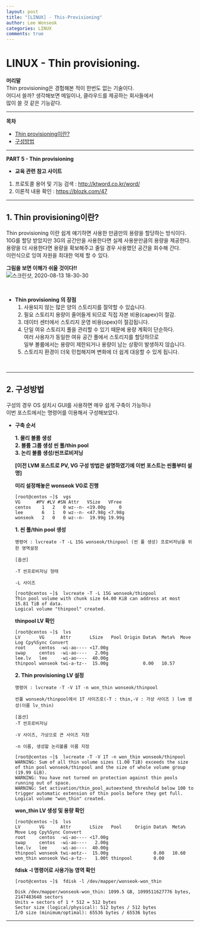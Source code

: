 ```yaml
---
layout: post
title: "[LINUX] - This-Provisioning"
author: Lee Wonseok
categories: LINUX
comments: true
---
```



# LINUX - Thin provisioning.



**머리말**  
Thin provisioning은 경험해본 적이 한번도 없는 기술이다.  
어디서 쓸까? 생각해보면 메일이나, 클라우드를 제공하는 회사들에서  
많이 쓸 것 같은 기능같다.

---
**목차**

- [Thin provisioning이란?](#a1)
- [구성방법](#a2)

---

**PART 5 - Thin provisioning**  




  * **교육 관련 참고 사이트**

1. 프로토콜 용어 및 기능 검색 : http://ktword.co.kr/word/  
2. 이론적 내용 확인 : https://blozk.com/47 


----
	
## 1. Thin provisioning이란?   <a name="a1"></a> 

Thin provisioning 이란 쉽게 얘기하면 사용한 만큼만의 용량을 할당하는 방식이다.  
10G를 할당 받았지만 3G의 공간만을 사용한다면 실제 사용분만큼의 용량을 제공한다.  
용량을 더 사용한다면 용량을 확보해주고 줄일 경우 사용했던 공간을 회수해 간다.  
이런식으로 잉여 자원을 최대한 억제 할 수 있다.  


**그림을 보면 이해가 쉬울 것이다!!**  
![스크린샷, 2020-08-13 18-30-30](https://user-images.githubusercontent.com/69498804/90118378-1cb86900-dd93-11ea-93f4-09740a93bd5e.png)

<br/>

* **Thin provisioning 의 장점**
	1. 사용되지 않는 많은 양의 스토리지를 절약할 수 있습니다.
	2. 필요 스토리지 용량이 줄어들게 되므로 직접 자본 비용(capex)이 절감.
	3. 데이터 센터에서 스토리지 운영 비용(opex)이 절감됩니다.
	4.  단일 여유 스토리지 풀을 관리할 수 있기 때문에 용량 계획이 단순하다.  
		여러 사용자가 동일한 여유 공간 풀에서 스토리지를 할당하므로  
    일부 볼륨에서는 용량이 제한되거나 용량이 남는 상황이 발생하지 않습니다.  
	5. 스토리지 환경이 더욱 민첩해지며 변화에 더 쉽게 대응할 수 있게 됩니다.
  
  
<br/>  

---

## 2. 구성방법   <a name="a2"></a>  
구성의 경우 OS 설치시 GUI를 사용하면 매우 쉽게 구축이 가능하나  
이번 포스트에서는 명령어를 이용해서 구성해보았다.  

* **구축 순서**  

  **1. 물리 볼륨 생성**  
  **2. 볼륨 그룹 생성 씬 풀/thin pool**  
  **3. 논리 볼륨 생성/씬프로비저닝**    



	**[이전 LVM 포스트로 PV, VG 구성 방법은 설명하였기에 이번 포스트는 씬풀부터 설명]**  

	**미리 설정해놓은 wonseok VG로 진행**
	
	  [root@centos ~]$  vgs
	  VG      #PV #LV #SN Attr   VSize   VFree 
	  centos    1   2   0 wz--n- <19.00g     0 
	  lee       6   1   0 wz--n- <47.98g <7.98g
	  wonseok   2   0   0 wz--n-  19.99g 19.99g

	**1. 씬 풀/thin pool 생성**
		        
	  명령어 : lvcreate -T -L 15G wonseok/thinpool (씬 풀 생성) 프로비저닝을 위한 영역설정

	  [옵션]
	  
	  -T 씬프로비저닝 형태

	  -L 사이즈

	  [root@centos ~]$  lvcreate -T -L 15G wonseok/thinpool 
	  Thin pool volume with chunk size 64.00 KiB can address at most 15.81 TiB of data.
	  Logical volume "thinpool" created.

	**thinpool LV 확인**
	  
	  [root@centos ~]$  lvs
	  LV       VG      Attr       LSize   Pool Origin Data%  Meta%  Move Log Cpy%Sync Convert
	  root     centos  -wi-ao---- <17.00g                                                    
	  swap     centos  -wi-ao----   2.00g                                                    
	  lee.lv   lee     -wi-ao----  40.00g                                                    
	  thinpool wonseok twi-a-tz--  15.00g             0.00   10.57 


	**2. Thin provisioning LV 설정**
	
	  명령어 : lvcreate -T -V 1T -n won_thin wonseok/thinpool

	  씬풀 wonseok/thinpool에서 1T 사이즈로(-T : thin,-V : 가상 사이즈 ) lvm 생성(이름 lv_thin)

	  [옵션]
	  -T 씬프로비저닝

	  -V 사이즈, 가상으로 큰 사이즈 지정

	  -n 이름, 생성할 논리볼륨 이름 지정

	  [root@centos ~]$  lvcreate -T -V 1T -n won_thin wonseok/thinpool
	  WARNING: Sum of all thin volume sizes (1.00 TiB) exceeds the size of thin pool wonseok/thinpool and the size of whole volume group (19.99 GiB).
	  WARNING: You have not turned on protection against thin pools running out of space.
	  WARNING: Set activation/thin_pool_autoextend_threshold below 100 to trigger automatic extension of thin pools before they get full.
	  Logical volume "won_thin" created.


	**won_thin LV 생성 및 용량 확인**

	  [root@centos ~]$  lvs
	  LV       VG      Attr       LSize   Pool     Origin Data%  Meta%  Move Log Cpy%Sync Convert
	  root     centos  -wi-ao---- <17.00g                                                        
	  swap     centos  -wi-ao----   2.00g                                                        
	  lee.lv   lee     -wi-ao----  40.00g                                                        
	  thinpool wonseok twi-aotz--  15.00g                 0.00   10.60                           
	  won_thin wonseok Vwi-a-tz--   1.00t thinpool        0.00                

	**fdisk -l 명령어로 사용가능 영역 확인**

	  [root@centos ~]$  fdisk -l /dev/mapper/wonseok-won_thin

	  Disk /dev/mapper/wonseok-won_thin: 1099.5 GB, 1099511627776 bytes, 2147483648 sectors
	  Units = sectors of 1 * 512 = 512 bytes
	  Sector size (logical/physical): 512 bytes / 512 bytes
	  I/O size (minimum/optimal): 65536 bytes / 65536 bytes


---------
  


  

  



 


